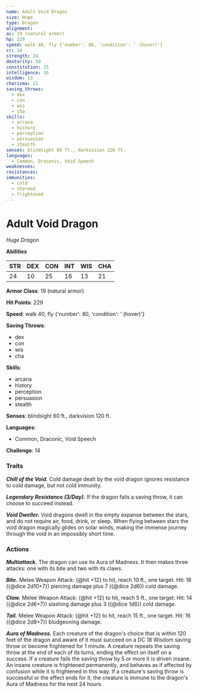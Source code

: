 ```yaml
---
name: Adult Void Dragon
size: Huge
type: Dragon
alignment: 
ac: 19 (natural armor)
hp: 229
speed: walk 40, fly {'number': 80, 'condition': ' (hover)'}
cr: 14
strength: 24
dexterity: 10
constitution: 25
intelligence: 16
wisdom: 13
charisma: 21
saving_throws:
  - dex
  - con
  - wis
  - cha
skills:
  - arcana
  - history
  - perception
  - persuasion
  - stealth
senses: blindsight 60 ft., darkvision 120 ft.
languages:
  - Common, Draconic, Void Speech
weaknesses:
resistances:
immunities:
  - cold
  - charmed
  - frightened
---
```


# Adult Void Dragon

*Huge Dragon*

**Abilities**

| STR | DEX | CON | INT | WIS | CHA |
| --- | --- | --- | --- | --- | --- |
| 24 | 10 | 25 | 16 | 13 | 21 |

**Armor Class**: 19 (natural armor)

**Hit Points**: 229

**Speed**: walk 40, fly {'number': 80, 'condition': ' (hover)'}

**Saving Throws**:
  - dex
  - con
  - wis
  - cha

**Skills**:
  - arcana
  - history
  - perception
  - persuasion
  - stealth

**Senses**: blindsight 60 ft., darkvision 120 ft.

**Languages**:
  - Common, Draconic, Void Speech

**Challenge**: 14

### Traits
***Chill of the Void.*** Cold damage dealt by the void dragon ignores resistance to cold damage, but not cold immunity.

***Legendary Resistance (3/Day).*** If the dragon fails a saving throw, it can choose to succeed instead.

***Void Dweller.*** Void dragons dwell in the empty expanse between the stars, and do not require air, food, drink, or sleep. When flying between stars the void dragon magically glides on solar winds, making the immense journey through the void in an impossibly short time.

### Actions
***Multiattack.*** The dragon can use its Aura of Madness. It then makes three attacks: one with its bite and two with its claws.

***Bite.*** Melee Weapon Attack: {@hit +12} to hit, reach 10 ft., one target. Hit: 18 ({@dice 2d10+7}) piercing damage plus 7 ({@dice 2d6}) cold damage.

***Claw.*** Melee Weapon Attack: {@hit +12} to hit, reach 5 ft., one target. Hit: 14 ({@dice 2d6+7}) slashing damage plus 3 ({@dice 1d6}) cold damage.

***Tail.*** Melee Weapon Attack: {@hit +12} to hit, reach 15 ft., one target. Hit: 16 ({@dice 2d8+7}) bludgeoning damage.

***Aura of Madness.*** Each creature of the dragon's choice that is within 120 feet of the dragon and aware of it must succeed on a DC 18 Wisdom saving throw or become frightened for 1 minute. A creature repeats the saving throw at the end of each of its turns, ending the effect on itself on a success. If a creature fails the saving throw by 5 or more it is driven insane. An insane creature is frightened permanently, and behaves as if affected by confusion while it is frightened in this way. If a creature's saving throw is successful or the effect ends for it, the creature is immune to the dragon's Aura of Madness for the next 24 hours.

